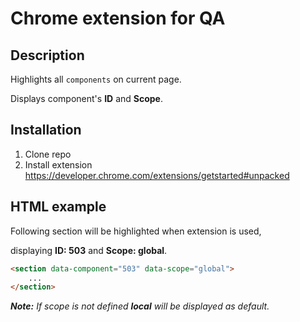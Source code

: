 # Chrome extension for QA

## Description
Highlights all `components` on current page.

Displays component's **ID** and **Scope**.

## Installation

1. Clone repo
2. Install extension https://developer.chrome.com/extensions/getstarted#unpacked

## HTML example

Following section will be highlighted when extension is used,

displaying **ID: 503** and **Scope: global**.


```html
<section data-component="503" data-scope="global">
    ...
</section>
```

***Note:*** *If scope is not defined **local** will be displayed as default.*